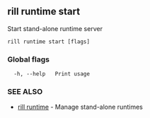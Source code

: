 ## rill runtime start

Start stand-alone runtime server

```
rill runtime start [flags]
```

### Global flags

```
  -h, --help   Print usage
```

### SEE ALSO

* [rill runtime](runtime.md)	 - Manage stand-alone runtimes

